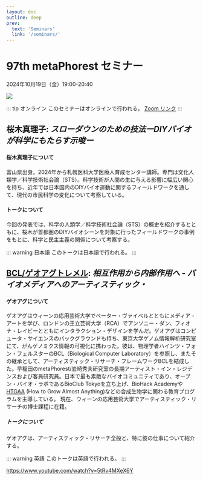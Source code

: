 ```yaml
---
layout: doc
outline: deep
prev:
  text: 'Seminars'
  link: '/seminars/'
---
```


# 97th metaPhorest セミナー

2024年10月19日（金）19:00-20:40

![](/public/seminars/097/097.jpg)

::: tip オンライン
このセミナーはオンラインで行われる。 [Zoom リンク](https://zoom.metaphorest.org)
:::

## 桜木真理子: _スローダウンのための技法ーDIYバイオが科学にもたらす示唆ー_

#### 桜木真理子について

富山県出身。2024年から札幌医科大学医療人育成センター講師。専門は文化人類学／科学技術社会論（STS）。科学技術が人間の生に与える影響に幅広い関心を持ち、近年では日本国内のDIYバイオ運動に関するフィールドワークを通して、現代の市民科学の変化について考察している。

#### トークについて

今回の発表では、科学の人類学／科学技術社会論（STS）の概史を紹介するとともに、桜木が首都圏のDIYバイオシーンを対象に行ったフィールドワークの事例をもとに、科学と民主主義の関係について考察する。

::: warning 日本語
このトークは日本語で行われる。
:::

## [BCL/ゲオアグトレメル](/members/georg-tremmel/): _相互作用から内部作用へ - バイオメディアへのアーティスティック・_

#### ゲオアグについて

ゲオアグはウィーンの応用芸術大学でペーター・ヴァイベルとともにメディア・アートを学び、ロンドンの王立芸術大学（RCA）でアンソニー・ダン、フィオナ・レイビーとともにインタラクション・デザインを学んだ。ゲオアグはコンピュータ・サイエンスのバックグラウンドも持ち、東京大学ゲノム情報解析研究室にて、がんゲノミクス情報の可視化に携わった。彼は、物理学者ハインツ・フォン・フェルスターのBCL（Biological Computer Laboratory）を参照し、またその継承として、アーティスティック・リサーチ・フレームワークBCLを結成した。早稲田のmetaPhorest/岩崎秀夫研究室の長期アーティスト・イン・レジデンスおよび客員研究員。日本で最も素敵なバイオコミュニティであり、オープン・バイオ・ラボであるBioClub Tokyoを立ち上げ、BioHack Academyや[HTGAA](https://www.htgaa.org) (How to Grow Almost Anything)などの合成生物学に関わる教育プログラムを主導している。
現在、ウィーンの応用芸術大学でアーティスティック・リサーチの博士課程に在籍。

##### トークについて

ゲオアグは、アーティスティック・リサーチ全般と、特に彼の仕事について紹介する。

::: warning 英語
このトークは英語で行われる。
:::

https://www.youtube.com/watch?v=5tRv4MXeX6Y
